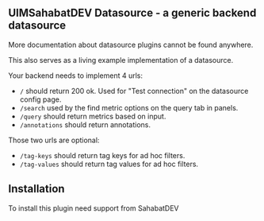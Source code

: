 ## UIMSahabatDEV Datasource - a generic backend datasource

More documentation about datasource plugins cannot be found anywhere.

This also serves as a living example implementation of a datasource.

Your backend needs to implement 4 urls:

 * `/` should return 200 ok. Used for "Test connection" on the datasource config page.
 * `/search` used by the find metric options on the query tab in panels.
 * `/query` should return metrics based on input.
 * `/annotations` should return annotations.
 
Those two urls are optional:

 * `/tag-keys` should return tag keys for ad hoc filters.
 * `/tag-values` should return tag values for ad hoc filters.

## Installation

To install this plugin need support from SahabatDEV